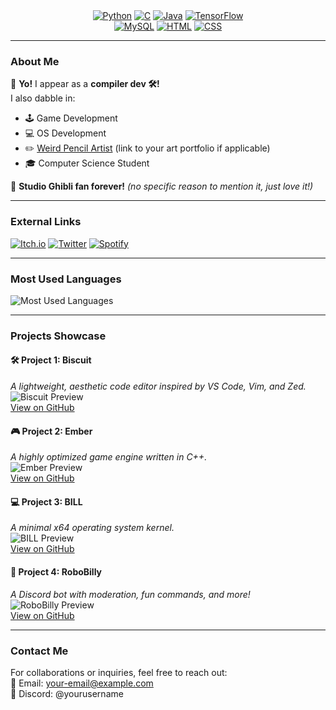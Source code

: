 <!-- Header Section with Badges -->
<div align="center">
  <a href="#"><img src="https://img.shields.io/badge/Python-blue?style=for-the-badge&logo=python&logoColor=white" alt="Python"></a>
  <a href="#"><img src="https://img.shields.io/badge/C-00599C?style=for-the-badge&logo=c&logoColor=white" alt="C"></a>
  <a href="#"><img src="https://img.shields.io/badge/Java-orange?style=for-the-badge&logo=java&logoColor=white" alt="Java"></a>
  <a href="#"><img src="https://img.shields.io/badge/TensorFlow-FF6F00?style=for-the-badge&logo=tensorflow&logoColor=white" alt="TensorFlow"></a> <br>
  <a href="#"><img src="https://img.shields.io/badge/MySQL-4479A1?style=for-the-badge&logo=mysql&logoColor=white" alt="MySQL"></a>
  <a href="#"><img src="https://img.shields.io/badge/HTML5-E34F26?style=for-the-badge&logo=html5&logoColor=white" alt="HTML"></a>
  <a href="#"><img src="https://img.shields.io/badge/CSS3-1572B6?style=for-the-badge&logo=css3&logoColor=white" alt="CSS"></a>
</div>

---

### About Me

🎉 **Yo!** I appear as a **compiler dev 🛠️!**  
I also dabble in:  
- 🕹️ Game Development  
- 💻 OS Development  
- ✏️ [Weird Pencil Artist](#) (link to your art portfolio if applicable)  
- 🎓 Computer Science Student  

🎥 **Studio Ghibli fan forever!** *(no specific reason to mention it, just love it!)*

---

### External Links

<!-- Replace the '#' below with actual URLs -->
[![Itch.io](https://img.shields.io/badge/Itch.io-red?logo=itch.io&logoColor=white)](#)
[![Twitter](https://img.shields.io/badge/Twitter-blue?logo=twitter&logoColor=white)](#)
[![Spotify](https://img.shields.io/badge/Spotify-green?logo=spotify&logoColor=white)](#)

---

### Most Used Languages

<!-- Language Usage Chart -->
<!-- Upload your custom image for languages or replace the URL below -->
![Most Used Languages](https://your-image-url-here.com)

---

### Projects Showcase

<!-- Add images or descriptions of your projects -->
#### 🛠️ Project 1: Biscuit  
*A lightweight, aesthetic code editor inspired by VS Code, Vim, and Zed.*  
![Biscuit Preview](https://your-image-url-here.com)  
[View on GitHub](#)

#### 🎮 Project 2: Ember  
*A highly optimized game engine written in C++.*  
![Ember Preview](https://your-image-url-here.com)  
[View on GitHub](#)

#### 💻 Project 3: BILL  
*A minimal x64 operating system kernel.*  
![BILL Preview](https://your-image-url-here.com)  
[View on GitHub](#)

#### 🤖 Project 4: RoboBilly  
*A Discord bot with moderation, fun commands, and more!*  
![RoboBilly Preview](https://your-image-url-here.com)  
[View on GitHub](#)

---

### Contact Me

For collaborations or inquiries, feel free to reach out:  
📧 Email: your-email@example.com  
📱 Discord: @yourusername
